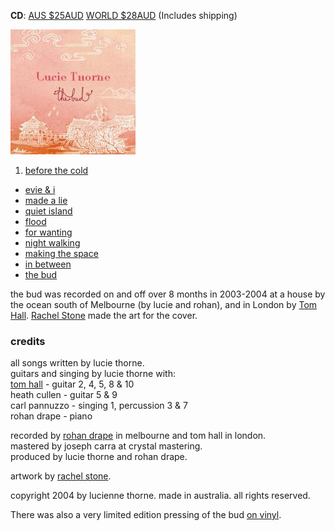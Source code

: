 <!--| ## the bud |-->

**CD**: <a class="purchase" href="https://www.paypal.com/cgi-bin/webscr?cmd=_s-xclick&hosted_button_id=V9G3J7CTWC8YA">AUS $25AUD</a> <a class="purchase" href="https://www.paypal.com/cgi-bin/webscr?cmd=_s-xclick&hosted_button_id=75VMCCAP3ZX3S">WORLD $28AUD</a>  (Includes shipping)

![the bud][10]

1.  [before the cold][11]
-   [evie & i][12]
-   [made a lie][13]
-   [quiet island][14]
-   [flood][15]
-   [for wanting][16]
-   [night walking][17]
-   [making the space][18]
-   [in between][19]
-   [the bud][20]

  [10]: data/image/cover/the-bud.jpg
  [11]: ?p=songs/before-the-cold
  [12]: ?p=songs/evie-and-i
  [13]: ?p=songs/made-a-lie
  [14]: ?p=songs/quiet-island
  [15]: ?p=songs/flood
  [16]: ?p=songs/for-wanting
  [17]: ?p=songs/night-walking
  [18]: ?p=songs/making-the-space
  [19]: ?p=songs/in-between
  [20]: ?p=songs/the-bud

the bud was recorded on and off over 8 months in 2003-2004 at a
house by the ocean south of Melbourne (by lucie and rohan), and in
London by [Tom Hall][8]. [Rachel Stone][9] made the art for the
cover.

  [8]: http://www.ludions.com/
  [9]: http://www.rachelstone.com

### credits

all songs written by lucie thorne.  
guitars and singing by lucie thorne with:  
[tom hall][22] - guitar 2, 4, 5, 8 & 10  
heath cullen - guitar 5 & 9  
carl pannuzzo - singing 1, percussion 3 & 7  
rohan drape - piano

  [22]: http://www.ludions.com/

recorded by [rohan drape][23] in melbourne and tom hall in
london.  
mastered by joseph carra at crystal mastering.  
produced by lucie thorne and rohan drape.

  [23]: http://www.slavepianos.org/rd/

artwork by [rachel stone][24].

  [24]: http://www.rachelstone.com

copyright 2004 by lucienne thorne. made in australia. all rights
reserved.

There was also a very limited edition pressing of the bud
[on vinyl][21].

  [21]: ?p=albums/the-bud-vinyl

